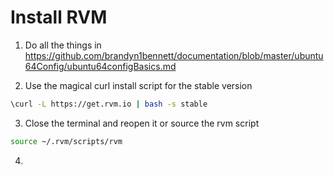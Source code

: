 Install RVM
=============

1. Do all the things in https://github.com/brandyn1bennett/documentation/blob/master/ubuntu64Config/ubuntu64configBasics.md

2. Use the magical curl install script for the stable version
  
  ```bash
  \curl -L https://get.rvm.io | bash -s stable
  ```

3. Close the terminal and reopen it or source the rvm script

  ```bash
  source ~/.rvm/scripts/rvm
  ```

4. 

